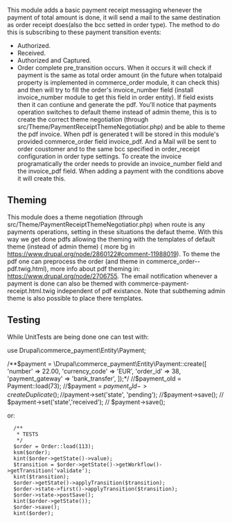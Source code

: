This module adds a basic payment receipt messaging whenever the payment of total amount is done, it will send a mail to the same destination as order receipt does(also the bcc setted in order type). The method to do this is subscribing to these payment transition events:
  - Authorized.
  - Received.
  - Authorized and Captured.
  - Order complete pre_transition occurs.
When it occurs it will check if payment is the same as total order amount (in the future when totalpaid property is implemented in commerce_order module, it can check this) and then will try to fill the order's invoice_number field (install invoice_number module to get this field in order entity). If field exists then it can contiune and generate the pdf. You'll notice that payments operation switches to default theme instead of admin theme, this is to create the correct theme negotiation (through src/Theme/PaymentReceiptThemeNegotiatior.php) and be able to theme the pdf invoice. When pdf is generated t will be stored in this module's provided commerce_order field invoice_pdf. And a Mail will be sent to order coustomer and to the same bcc specified in order_receipt configuration in order type settings.
To create the invoice programatically the order needs to provide an invoice_number field and the invoice_pdf field. When adding a payment with the conditions above it will create this.

## Theming
This module does a theme negotiation (through src/Theme/PaymentReceiptThemeNegotiatior.php) when route is any payments operations, setting in these situations the defaut theme. With this way we get done pdfs allowing the theming with the templates of default theme (instead of admin theme) ( more bg in https://www.drupal.org/node/2860122#comment-11988019).
To theme the pdf one can preprocess the order (and theme in commerce_order--pdf.twig.html), more info about pdf theming in: https://www.drupal.org/node/2706755.
The email notification whenever a payment is done can also be themed with commerce-payment-receipt.html.twig independent of pdf existance. 
Note that subtheming admin theme is also possible to place there templates.

## Testing
While  UnitTests are being done one can test with:

use Drupal\commerce_payment\Entity\Payment;

/**$payment = \Drupal\commerce_payment\Entity\Payment::create([
'number' => 22.00,
'currency_code' => 'EUR',
'order_id' => 38,
'payment_gateway' => 'bank_transfer',
]);*/
//$payment_old = Payment::load(73);
//$payment = $payment_old->createDuplicate();
//$payment->set('state', 'pending');
//$payment->save();
// $payment->set('state','received');
// $payment->save();

or:

      /**
       * TESTS
       */
      $order = Order::load(113);
      ksm($order);
      kint($order->getState()->value);
      $transition = $order->getState()->getWorkflow()->getTransition('validate');
      kint($transition);
      $order->getState()->applyTransition($transition);
      $order->state->first()->applyTransition($transition);
      $order->state->postSave();
      kint($order->getState());
      $order->save();
      kint($order);
